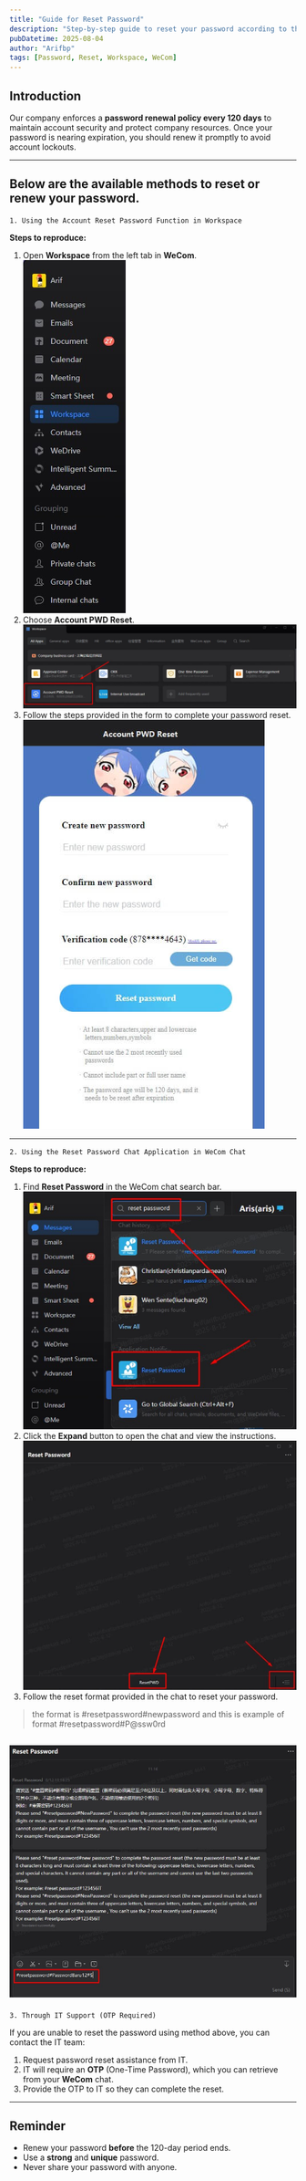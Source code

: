 ```yaml
---
title: "Guide for Reset Password"
description: "Step-by-step guide to reset your password according to the 120-day company policy."
pubDatetime: 2025-08-04
author: "Arifbp"
tags: [Password, Reset, Workspace, WeCom]
---
```


## Introduction
Our company enforces a **password renewal policy every 120 days** to maintain account security and protect company resources. Once your password is nearing expiration, you should renew it promptly to avoid account lockouts.


---
## Below are the available methods to reset or renew your password.


```
1. Using the Account Reset Password Function in Workspace
```




**Steps to reproduce:**
1. Open **Workspace** from the left tab in **WeCom**.  
![Image](../../assets/images/resetpassword/1.jpg)
2. Choose **Account PWD Reset**.  
![Image](../../assets/images/resetpassword/2.jpg)
3. Follow the steps provided in the form to complete your password reset.
![Image](../../assets/images/resetpassword/3.jpg)
---

```
2. Using the Reset Password Chat Application in WeCom Chat
```

**Steps to reproduce:**
1. Find **Reset Password** in the WeCom chat search bar.  
![Image](../../assets/images/resetpassword/4.jpg)
2. Click the **Expand** button to open the chat and view the instructions. 
![Image](../../assets/images/resetpassword/5.jpg)
3. Follow the reset format provided in the chat to reset your password.
> the format is #resetpassword#newpassword and this is example of format #resetpassword#P@ssw0rd

![Image](../../assets/images/resetpassword/6.jpg)
---


```
3. Through IT Support (OTP Required)
```

If you are unable to reset the password using method above, you can contact the IT team:  
1. Request password reset assistance from IT.  
2. IT will require an **OTP** (One-Time Password), which you can retrieve from your **WeCom** chat.  
3. Provide the OTP to IT so they can complete the reset.


---

## Reminder
- Renew your password **before** the 120-day period ends.  
- Use a **strong** and **unique** password.  
- Never share your password with anyone.  
